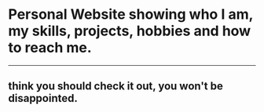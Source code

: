 # Personal Website showing who I am, my skills, projects, hobbies and how to reach me.
---

think you should check it out, you won't be disappointed.
---


